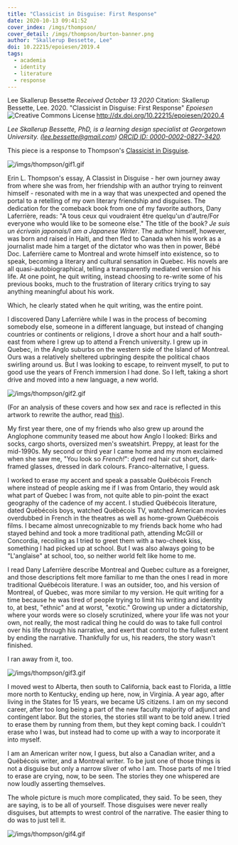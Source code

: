```yaml
---
title: "Classicist in Disguise: First Response"
date: 2020-10-13 09:41:52
cover_index: /imgs/thompson/
cover_detail: /imgs/thompson/burton-banner.png
author: "Skallerup Bessette, Lee"
doi: 10.22215/epoiesen/2019.4
tags:
  - academia
  - identity
  - literature
  - response
---
```


Lee Skallerup Bessette
_Received October 13 2020_
Citation: Skallerup Bessette, Lee. 2020. "Classicist in Disguise: First Response" _Epoiesen_ http://dx.doi.org/10.22215/epoiesen/2020.4
<a rel="license" href="http://creativecommons.org/licenses/by/4.0/"><img alt="Creative Commons License" style="border-width:0" src="https://i.creativecommons.org/l/by/4.0/80x15.png" align="left"/></a><br>

_Lee Skallerup Bessette, PhD, is a learning design specialist at Georgetown University. (lee.bessette@gmail.com) [ORCID ID: 0000-0002-0827-3420](https://orcid.org/0000-0002-0827-3420)._

This piece is a response to Thompson's [Classicist in Disguise](/2020/03/04/classicist-in-disguise/).

![/imgs/thompson/gif1.gif](/imgs/thompson/gif1.gif)

Erin L. Thompson's essay, A Classist in Disguise - her own journey away from where she was from, her friendship with an author trying to reinvent himself - resonated with me in a way that was unexpected and opened the portal to a retelling of my own literary friendship and disguises. The dedication for the comeback book from one of my favorite authors, Dany Laferrière, reads: "A tous ceux qui voudraient être quelqu'un d'autre/For everyone who would like to be someone else." The title of the book? _Je suis un écrivain japonais/I am a Japanese Writer_. The author himself, however, was born and raised in Haiti, and then fled to Canada when his work as a journalist made him a target of the dictator who was then in power, Bébé Doc. Laferrière came to Montreal and wrote himself into existence, so to speak, becoming a literary and cultural sensation in Quebec. His novels are all quasi-autobiographical, telling a transparently mediated version of his life. At one point, he quit writing, instead choosing to re-write some of his previous books, much to the frustration of literary critics trying to say anything meaningful about his work.

Which, he clearly stated when he quit writing, was the entire point.

I discovered Dany Laferrière while I was in the process of becoming somebody else, someone in a different language, but instead of changing countries or continents or religions, I drove a short hour and a half south-east from where I grew up to attend a French university. I grew up in Quebec, in the Anglo suburbs on the western side of the Island of Montreal. Ours was a relatively sheltered upbringing despite the political chaos swirling around us. But I was looking to escape, to reinvent myself, to put to good use the years of French immersion I had done. So I left, taking a short drive and moved into a new language, a new world.

![/imgs/thompson/gif2.gif](/imgs/thompson/gif2.gif)

(For an analysis of these covers and how sex and race is reflected in this artwork to rewrite the author, read [this](https://chasinglaferriere.wordpress.com/2012/11/06/how-to/)).

My first year there, one of my friends who also grew up around the Anglophone community teased me about how Anglo I looked: Birks and socks, cargo shorts, oversized men's sweatshirt. Preppy, at least for the mid-1990s. My second or third year I came home and my mom exclaimed when she saw me, "You look so _French!_": dyed red hair cut short, dark-framed glasses, dressed in dark colours. Franco-alternative, I guess.

I worked to erase my accent and speak a passable Québécois French where instead of people asking me if I was from Ontario, they would ask what part of Quebec I was from, not quite able to pin-point the exact geography of the cadence of my accent. I studied Québécois literature, dated Québécois boys, watched Québécois TV, watched American movies overdubbed in French in the theatres as well as home-grown Québécois films. I became almost unrecognizable to my friends back home who had stayed behind and took a more traditional path, attending McGill or Concordia, recoiling as I tried to greet them with a two-cheek kiss, something I had picked up at school. But I was also always going to be "L'anglaise" at school, too, so neither world felt like home to me.

I read Dany Laferrière describe Montreal and Quebec culture as a foreigner, and those descriptions felt more familiar to me than the ones I read in more traditional Québécois literature. I was an outsider, too, and his version of Montreal, of Quebec, was more similar to my version. He quit writing for a time because he was tired of people trying to limit his writing and identity to, at best, "ethnic" and at worst, "exotic." Growing up under a dictatorship, where your words were so closely scrutinized, where your life was not your own, not really, the most radical thing he could do was to take full control over his life through his narrative, and exert that control to the fullest extent by ending the narrative. Thankfully for us, his readers, the story wasn't finished.

I ran away from it, too.

![/imgs/thompson/gif3.gif](/imgs/thompson/gif3.gif)

I moved west to Alberta, then south to California, back east to Florida, a little more north to Kentucky, ending up here, now, in Virginia. A year ago, after living in the States for 15 years, we became US citizens. I am on my second career, after too long being a part of the new faculty majority of adjunct and contingent labor. But the stories, the stories still want to be told anew. I tried to erase them by running from them, but they kept coming back. I couldn't erase who I was, but instead had to come up with a way to incorporate it into myself.

I am an American writer now, I guess, but also a Canadian writer, and a Québécois writer, and a Montreal writer. To be just one of those things is not a disguise but only a narrow sliver of who I am. Those parts of me I tried to erase are crying, now, to be seen. The stories they one whispered are now loudly asserting themselves.

The whole picture is much more complicated, they said. To be seen, they are saying, is to be all of yourself. Those disguises were never really disguises, but attempts to wrest control of the narrative. The easier thing to do was to just tell it.

![/imgs/thompson/gif4.gif](/imgs/thompson/gif4.gif)
